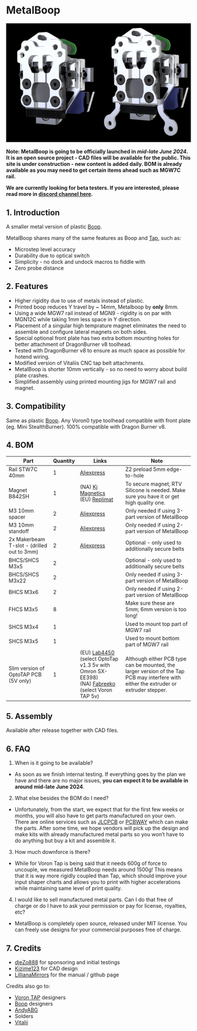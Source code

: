 # MetalBoop

![MetalBoopRender](./imgs/MetalBoop_FinalRender_Both.png) 

**Note: MetalBoop is going to be officially launched in _mid-late June 2024_. It is an open source project - CAD files will be available for the public. This site is under construction - new content is added daily. BOM is already available as you may need to get certain items ahead such as MGW7C rail.**

**We are currently looking for beta testers. If you are interested, please read more in [discord channel here](https://discord.com/channels/825469421346226226/1222971771444006996/1248296621809205361).**


## 1. Introduction

  A smaller metal version of plastic [Boop](https://github.com/PrintersForAnts/Boop).

  MetalBoop shares many of the same features as Boop and [Tap](https://github.com/VoronDesign/Voron-Tap/), such as:
  * Microstep level accuracy
  * Durability due to optical switch
  * Simplicity - no dock and undock macros to fiddle with
  * Zero probe distance


## 2. Features
- Higher rigidity due to use of metals instead of plastic.
- Printed boop reduces Y travel by ~ 14mm, Metalboop by **only** 8mm.
- Using a wide MGW7 rail instead of MGN9 - rigidity is on par with MGN12C while taking 1mm less space in Y direction.
- Placement of a singular high temprature magnet eliminates the need to assemble and configure lateral magnets on both sides.
- Special optional front plate has two extra bottom mounting holes for better attachment of DragonBurner v8 toolhead.
- Tested with DragonBurner v8 to ensure as much space as possible for hotend wiring.
- Modified version of Vitaliis CNC tap belt attachments.
- MetalBoop is shorter 10mm vertically - so no need to worry about build plate crashes.
- Simplified assembly using printed mounting jigs for MGW7 rail and magnet.

  
## 3. Compatibility

Same as plastic [Boop](https://github.com/PrintersForAnts/Boop). Any Voron0 type toolhead compatible with front plate (eg. Mini StealthBurner). 100% compatible with Dragon Burner v8.


## 4. BOM

| Part | Quantity | Links | Note
|---|---|---|---|
| Rail STW7C 40mm | 1 | [Aliexpress](https://www.aliexpress.com/item/1005001499370117.html) | Z2 preload 5mm edge-to-hole
| Magnet B842SH  | 1 | (NA) [Kj Magnetics](https://www.kjmagnetics.com/proddetail.asp?prod=B842SH) <br>(EU) [Replimat](https://www.replimat.eu/metalboop-magnet-b842sh/rt10176) | To secure magnet, RTV Silicone is needed. Make sure you have it or get high quality one.
| M3 10mm spacer  | 2 | [Aliexpress](https://www.aliexpress.com/item/1005003018651855.html) | Only needed if using 3-part version of MetalBoop
| M3 10mm standoff  | 2 | [Aliexpress](https://www.aliexpress.com/item/1005005462128073.html) | Only needed if using 2-part version of MetalBoop
| 2x Makerbeam T-slot - (drilled out to 3mm) | 2 | [Aliexpress](https://www.aliexpress.com/item/1005004891815148.html) | Optional - only used to additionally secure belts
| BHCS/SHCS M3x5 | 2 |  | Optional - only used to additionally secure belts
| BHCS/SHCS M3x22 | 2 |  | Only needed if using 3-part version of MetalBoop
| BHCS M3x6 | 2 |  | Only needed if using 2-part version of MetalBoop
| FHCS M3x5 | 8 |  | Make sure these are 5mm; 6mm version is too long!
| SHCS M3x4 | 1 |  | Used to mount top part of MGW7 rail
| SHCS M3x5 | 1 |  | Used to mount bottom part of MGW7 rail
| Slim version of OptoTAP PCB (5V only) | 1 | (EU) [Lab4450](https://lab4450.com/product/voron-tap-probe/) (select OptoTap v1.3 5v with Omron SX-EE398)  <br>(NA) [Fabreeko](https://www.fabreeko.com/products/voron-tap-pcb?_pos=1&amp;amp;amp;amp;amp;amp;_psq=Tap&amp;amp;amp;amp;amp;amp;_ss=e&amp;amp;amp;amp;amp;amp;_v=1.0&amp;amp;amp;amp;amp;amp;variant=44462578368767) (select Voron TAP 5v) | Although either PCB type can be mounted, the larger version of the Tap PCB may interfere with either the extruder or extruder stepper.


## 5. Assembly

Available after release together with CAD files.


## 6. FAQ

1. When is it going to be available?
  * As soon as we finish internal testing. If everything goes by the plan we have and there are no major issues, **you can expect it to be available in around mid-late June 2024**.
        
2. What else besides the BOM do I need?
  * Unfortunately, from the start, we expect that for the first few weeks or months, you will also have to get parts manufactured on your own. There are online services such as [JLCPCB](https://jlcpcb.com/) or [PCBWAY](https://www.pcbway.com/) which can make the parts. After some time, we hope vendors will pick up the design and make kits with already manufactured metal parts so you won’t have to do anything but buy a kit and assemble it.

3. How much downforce is there?
  * While for Voron Tap is being said that it needs 600g of force to uncouple, we measured MetalBoop needs around 1500g! This means that it is way more rigidly coupled than Tap, which should improve your input shaper charts and allows you to print with higher accelerations while maintaining same level of print quality. 
        
4. I would like to sell manufactured metal parts. Can I do that free of charge or do I have to ask your permission or pay for license, royalties, etc?
  * MetalBoop is completely open source, released under MIT license. You can freely use designs for your commercial purposes free of charge.


## 7. Credits
- [djeZo888](https://github.com/djeZo888) for sponsoring and initial testings
- [Kizime123](https://github.com/Kizime123) for CAD design
- [LillianaMirrors](https://github.com/LillianaMirrors) for the manual / github page

Credits also go to:
- [Voron TAP](https://github.com/VoronDesign/Voron-Tap/) designers
- [Boop](https://github.com/PrintersForAnts/Boop) designers
- [AndyABG](https://github.com/AndyABG)
- Solders
- [Vitalii](https://github.com/Vitalii3D-xyz)
